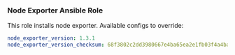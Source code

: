 ### Node Exporter Ansible Role

This role installs node exporter. Available configs to override:

```yaml
node_exporter_version: 1.3.1
node_exporter_version_checksum: 68f3802c2dd3980667e4ba65ea2e1fb03f4a4ba026cca375f15a0390ff850949
```
